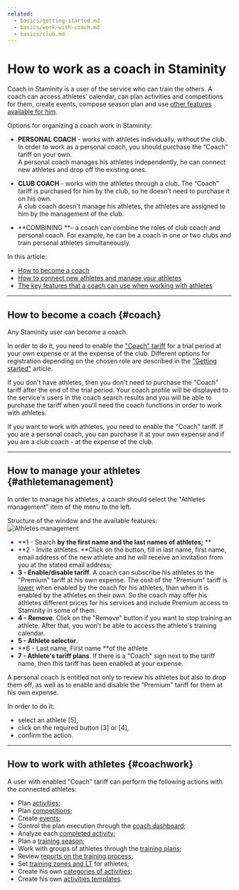 ```yaml
---
related:
  - basics/getting-started.md
  - basics/work-with-coach.md
  - basics/club.md
---
```


# How to work as a coach in Staminity

Coach in Staminity is a user of the service who can train the others. A coach can access athletes’ calendar, can plan activities and competitions for them, create events, compose season plan and use [other features available for him](#coachwork).

Options for organizing a coach work in Staminity:

* **PERSONAL COACH** - works with athletes individually, without the club. In order to work as a personal coach, you should purchase the “Coach” tariff on your own.  
  A personal coach manages his athletes independently, he can connect new athletes and drop off the existing ones.

* **CLUB COACH** - works with the athletes through a club. The “Coach” tariff is purchased for him by the club, so he doesn’t need to purchase it on his own.  
  A club coach doesn't manage his athletes, the athletes are assigned to him by the management of the club.

* **COMBINING **– a coach can combine the roles of club coach and personal coach. For example, he can be a coach in one or two clubs and train personal athletes simultaneously.

In this article:

* [How to become a coach](#coach)
* [How to connect new athletes and manage your athletes](#athletemanagement)
* [The key features that a coach can use when working with athletes](#coachwork)

---

## How to become a coach {#coach}

Any Staminity user can become a coach.

In order to do it, you need to enable the ["Coach" tariff](/tariffs/Coach.md) for a trial period at your own expense or at the expense of the club. Different options for registration depending on the chosen role are described in the ["Getting started"](/basics/getting-started.md) article.

If you don't have athletes, then you don't need to purchase the "Coach" tariff after the end of the trial period. Your coach profile will be displayed to the service's users in the coach search results and you will be able to purchase the tariff when you'll need the coach functions in order to work with athletes.

If you want to work with athletes, you need to enable the "Coach" tariff. If you are a personal coach, you can purchase it at your own expense and if you are a club coach - at the expense of the club.

---

## How to manage your athletes {#athletemanagement}

In order to manage his athletes, a coach should select the "Athletes management" item of the menu to the left.

Structure of the window and the available features:  
![Athletes management](http://content.staminity.com/assets/images/_new/coach/athlete-management.png)

* **1 - Search **by the first name and the last names of athletes;** **
* **2 - Invite athletes. **Click on the button, fill in last name, first name, email address of the new athlete and he will receive an invitation from you at the stated email address; 
* **3 - Enable/disable tariff**. A coach can subscribe his athletes to the "Premium" tariff at his own expense. The cost of the "Premium" tariff is [lower](/tariffs/Coach.md) when enabled by the coach for his athletes, than when it is enabled by the athletes on their own. So the coach may offer his athletes different prices for his services and include Premium access to Staminity in some of them.   
* **4 - Remove**. Click on the "Remove" button if you want to stop training an athlete. After that, you won't be able to access the athlete's training calendar. 
* **5 - Athlete selector**. 
* **6 - Last name, First name **of the athlete 
* **7 - Athlete's tariff plans**. If there is a "Coach" sign next to the tariff name, then this tariff has been enabled at your expense. 

A personal coach is entitled not only to review his athletes but also to drop them off, as well as to enable and disable the "Premium" tariff for them at his own expense.

In order to do it:

* select an athlete \[5\],
* click on the required button \[3\] or \[4\],
* confirm the action.

---

## How to work with athletes {#coachwork}

A user with enabled "Coach" tariff can perform the following actions with the connected athletes:

* Plan [activities](/basics/create-plan-activity.md);
* Plan [competitions](/basics/competition.md);
* Create [events](/basics/create-record.md); 
* Control the plan execution through the [coach dashboard](/basics/coach-dashboard.md);
* Analyze each [completed activity](/basics/analyse-detailed-activity.md);
* Plan a [training season](/basics/season-plan.md);
* Work with groups of athletes through the [training plans](/basics/training-plan.md);
* Review [reports on the training process](/basics/analytics.md);
* Set [training zones and LT](/basics/getting-started.md#trainingzones) for athletes;
* Create his own [categories of activities](/basics/categories.md);
* Create his own [activities templates](/basics/templates.md).



